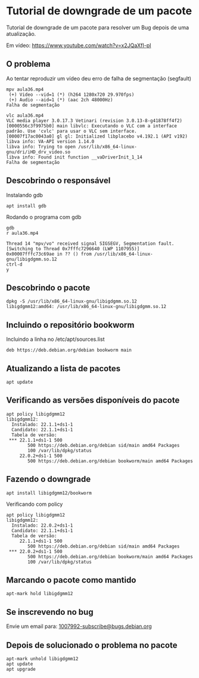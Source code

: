 # Tutorial de downgrade de um pacote

Tutorial de downgrade de um pacote para resolver um Bug depois de uma atualização.

Em vídeo: https://www.youtube.com/watch?v=x2JQaXfI-pI

## O problema

Ao tentar reproduzir um vídeo deu erro de falha de segmentação (segfault)

```
mpv aula36.mp4
 (+) Video --vid=1 (*) (h264 1280x720 29.970fps)
 (+) Audio --aid=1 (*) (aac 2ch 48000Hz)
Falha de segmentação

vlc aula36.mp4
VLC media player 3.0.17.3 Vetinari (revision 3.0.13-8-g41878ff4f2)
[0000556c3f9975b0] main libvlc: Executando o VLC com a interface padrão. Use 'cvlc' para usar o VLC sem interface.
[00007f17ac0043a0] gl gl: Initialized libplacebo v4.192.1 (API v192)
libva info: VA-API version 1.14.0
libva info: Trying to open /usr/lib/x86_64-linux-gnu/dri/iHD_drv_video.so
libva info: Found init function __vaDriverInit_1_14
Falha de segmentação
```

## Descobrindo o responsável

Instalando gdb

```
apt install gdb
```

Rodando o programa com gdb

```
gdb
r aula36.mp4

Thread 14 "mpv/vo" received signal SIGSEGV, Segmentation fault.
[Switching to Thread 0x7fffc7296640 (LWP 1107955)]
0x00007fffc73c69ae in ?? () from /usr/lib/x86_64-linux-gnu/libigdgmm.so.12
ctrl-d
y
```

## Descobrindo o pacote

```
dpkg -S /usr/lib/x86_64-linux-gnu/libigdgmm.so.12
libigdgmm12:amd64: /usr/lib/x86_64-linux-gnu/libigdgmm.so.12
```

## Incluindo o repositório bookworm
Incluindo a linha no /etc/apt/sources.list

```
deb https://deb.debian.org/debian bookworm main
```

## Atualizando a lista de pacotes

```
apt update
```

## Verificando as versões disponíveis do pacote

```
apt policy libigdgmm12
libigdgmm12:
  Instalado: 22.1.1+ds1-1
  Candidato: 22.1.1+ds1-1
  Tabela de versão:
 *** 22.1.1+ds1-1 500
        500 https://deb.debian.org/debian sid/main amd64 Packages
        100 /var/lib/dpkg/status
     22.0.2+ds1-1 500
        500 https://deb.debian.org/debian bookworm/main amd64 Packages
```

## Fazendo o downgrade

```
apt install libigdgmm12/bookworm
```

Verificando com policy

```
apt policy libigdgmm12
libigdgmm12:
  Instalado: 22.0.2+ds1-1
  Candidato: 22.1.1+ds1-1
  Tabela de versão:
     22.1.1+ds1-1 500
        500 https://deb.debian.org/debian sid/main amd64 Packages
 *** 22.0.2+ds1-1 500
        500 https://deb.debian.org/debian bookworm/main amd64 Packages
        100 /var/lib/dpkg/status
```
## Marcando o pacote como mantido

```
apt-mark hold libigdgmm12
```

## Se inscrevendo no bug

Envie um email para: 1007992-subscribe@bugs.debian.org

## Depois de solucionado o problema no pacote

```
apt-mark unhold libigdgmm12
apt update
apt upgrade
```
